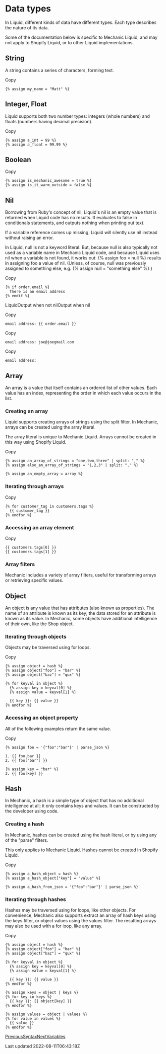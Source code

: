 # Data types

In Liquid, different kinds of data have different types. Each type describes the nature of its data.

Some of the documentation below is specific to Mechanic Liquid, and may not apply to Shopify Liquid, or to other Liquid implementations.

## String

A string contains a series of characters, forming text.

Copy

    {% assign my_name = "Matt" %}

## Integer, Float

Liquid supports both two number types: integers (whole numbers) and floats (numbers having decimal precision).

Copy

    {% assign a_int = 99 %}
    {% assign a_float = 99.99 %}

## Boolean

Copy

    {% assign is_mechanic_awesome = true %}
    {% assign is_it_warm_outside = false %}

## Nil

Borrowing from Ruby's concept of nil, Liquid's nil is an empty value that is returned when Liquid code has no results. It evaluates to false in conditionals statements, and outputs nothing when printing out text.

If a variable reference comes up missing, Liquid will silently use nil instead without raising an error.

In Liquid, null is not a keyword literal. But, because null is also typically not used as a variable name in Mechanic Liquid code, and because Liquid uses nil when a variable is not found, it works out: {% assign foo = null %} results in assigning foo a value of nil. (Unless, of course, null was previously assigned to something else, e.g. {% assign null = "something else" %}.)

Copy

    {% if order.email %}
      There is an email address
    {% endif %}

LiquidOutput when not nilOutput when nil

Copy

    email address: {{ order.email }}

Copy

    email address: joe@joegmail.com

Copy

    email address:

## Array

An array is a value that itself contains an ordered list of other values. Each value has an index, representing the order in which each value occurs in the list.

### Creating an array

Liquid supports creating arrays of strings using the split filter. In Mechanic, arrays can be created using the array literal.

The array literal is unique to Mechanic Liquid. Arrays cannot be created in this way using Shopify Liquid.

Copy

    {% assign an_array_of_strings = "one,two,three" | split: "," %}
    {% assign also_an_array_of_strings = "1,2,3" | split: "," %}
    
    {% assign an_empty_array = array %}

### Iterating through arrays

Copy

    {% for customer_tag in customers.tags %}
      {{ customer_tag }}
    {% endfor %}

### Accessing an array element

Copy

    {{ customers.tags[0] }}
    {{ customers.tags[1] }}

### Array filters

Mechanic includes a variety of array filters, useful for transforming arrays or retrieving specific values.

## Object

An object is any value that has attributes (also known as properties). The name of an attribute is known as its key; the data stored for an attribute is known as its value. In Mechanic, some objects have additional intelligence of their own, like the Shop object.

### Iterating through objects

Objects may be traversed using for loops.

Copy

    {% assign object = hash %}
    {% assign object["foo"] = "bar" %}
    {% assign object["baz"] = "qux" %}
    
    {% for keyval in object %}
      {% assign key = keyval[0] %}
      {% assign value = keyval[1] %}
    
      {{ key }}: {{ value }}
    {% endfor %}

### Accessing an object property

All of the following examples return the same value.

Copy

    {% assign foo = '{"foo":"bar"}' | parse_json %}
    
    1. {{ foo.bar }}
    2. {{ foo["bar"] }}
    
    {% assign key = "bar" %}
    3. {{ foo[key] }}

## Hash

In Mechanic, a hash is a simple type of object that has no additional intelligence at all; it only contains keys and values. It can be constructed by the developer using code.

### Creating a hash

In Mechanic, hashes can be created using the hash literal, or by using any of the "parse" filters.

This only applies to Mechanic Liquid. Hashes cannot be created in Shopify Liquid.

Copy

    {% assign a_hash_object = hash %}
    {% assign a_hash_object["key"] = "value" %}
    
    {% assign a_hash_from_json = '{"foo":"bar"}' | parse_json %}

### Iterating through hashes

Hashes may be traversed using for loops, like other objects. For convenience, Mechanic also supports extract an array of hash keys using the keys filter, or object values using the values filter. The resulting arrays may also be used with a for loop, like any array.

Copy

    {% assign object = hash %}
    {% assign object["foo"] = "bar" %}
    {% assign object["baz"] = "qux" %}
    
    {% for keyval in object %}
      {% assign key = keyval[0] %}
      {% assign value = keyval[1] %}
    
      {{ key }}: {{ value }}
    {% endfor %}
    
    {% assign keys = object | keys %}
    {% for key in keys %}
      {{ key }}: {{ object[key] }}
    {% endfor %}
    
    {% assign values = object | values %}
    {% for value in values %}
      {{ value }}
    {% endfor %}

[PreviousSyntax](/platform/liquid/basics/syntax)[NextVariables](/platform/liquid/basics/variables)

Last updated 2022-08-11T06:43:18Z